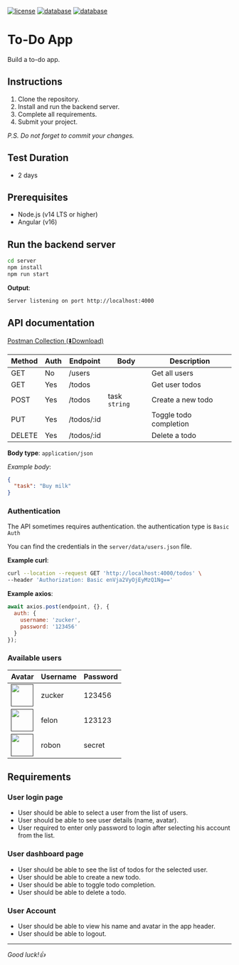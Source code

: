 [![license](https://img.shields.io/badge/License-MIT-purple.svg?style=?style=flat-square)](LICENSE) [![database](https://img.shields.io/badge/-14.16.0-white.svg?style=?style=flat-square&logo=node.js)](DATABASE) [![database](https://img.shields.io/badge/Build-Success-brightgreen.svg?style=?style=flat-square&logo=appveyor&logo=mysql)](BUILD)

# To-Do App

Build a to-do app.

## Instructions

1. Clone the repository.
2. Install and run the backend server.
3. Complete all requirements.
4. Submit your project.

*P.S. Do not forget to commit your changes.*

## Test Duration

- 2 days

## Prerequisites

- Node.js (v14 LTS or higher)
- Angular (v16)

## Run the backend server

```bash
cd server
npm install
npm run start
```

**Output**:

```bash
Server listening on port http://localhost:4000
```

## API documentation

[Postman Collection (⬇️Download)](https://api.postman.com/collections/2008200-b6fd706b-c4ec-498a-b044-50e0af95505f?access_key=PMAT-01GMAG1BQ7GD4P89M2Q2KFFT51)

| Method | Auth | Endpoint | Body | Description |
| ------ | ---- | -------- | ---- | ----------- |
| GET | No | /users | | Get all users |
| GET | Yes | /todos | | Get user todos |
| POST | Yes | /todos | task `string` | Create a new todo |
| PUT | Yes | /todos/:id | | Toggle todo completion |
| DELETE | Yes | /todos/:id | | Delete a todo |

**Body type**: `application/json`

*Example body*:

```json
{
  "task": "Buy milk"
}
```

### Authentication

The API sometimes requires authentication. the authentication type is `Basic Auth`

You can find the credentials in the `server/data/users.json` file.

**Example curl**:

```bash
curl --location --request GET 'http://localhost:4000/todos' \
--header 'Authorization: Basic enVja2VyOjEyMzQ1Ng=='
```

**Example axios**:

```js
await axios.post(endpoint, {}, {
  auth: {
    username: 'zucker',
    password: '123456'
  }
});
```

### Available users

| Avatar | Username | Password |
| ------ | -------- | -------- |
| [<img src="https://robohash.org/zucker-ping.png" width="50">]() | zucker | 123456 |
| [<img src="https://robohash.org/felon-must.png" width="50">]() | felon | 123123 |
| [<img src="https://robohash.org/robon-wood.png" width="50">]() | robon | secret |

## Requirements

### User login page

- User should be able to select a user from the list of users.
- User should be able to see user details (name, avatar).
- User required to enter only password to login after selecting his account from the list.

### User dashboard page

- User should be able to see the list of todos for the selected user.
- User should be able to create a new todo.
- User should be able to toggle todo completion.
- User should be able to delete a todo.

### User Account

- User should be able to view his name and avatar in the app header.
- User should be able to logout.

---

*Good luck!👍*
